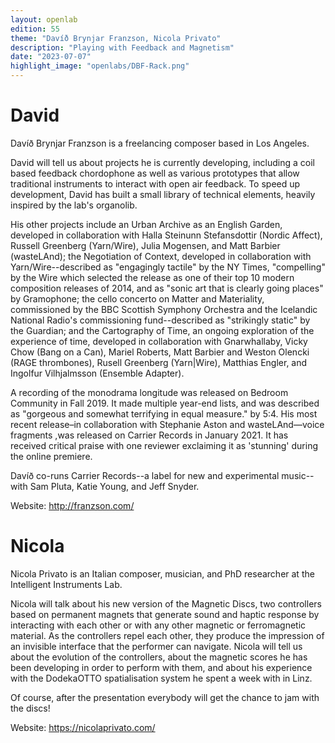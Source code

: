 ```yaml
---
layout: openlab
edition: 55
theme: "Davíð Brynjar Franzson, Nicola Privato"
description: "Playing with Feedback and Magnetism"
date: "2023-07-07"
highlight_image: "openlabs/DBF-Rack.png"
---
```


<script>
    import CaptionedImage from "../../components/Images/CaptionedImage.svelte"
</script>

<CaptionedImage
    src="openlabs/DBF-Rack.png"
    alt="Prototype of rack mounted feedbacking chordophone"
    caption="The Rack of David"/>

# David

Davíð Brynjar Franzson is a freelancing composer based in Los Angeles.

David will tell us about projects he is currently developing, including a coil based feedback chordophone as well as various prototypes that allow traditional instruments to interact with open air feedback. To speed up development, David has built a small library of technical elements, heavily inspired by the lab's organolib.

His other projects include an Urban Archive as an English Garden, developed in collaboration with Halla Steinunn Stefansdottir (Nordic Affect), Russell Greenberg (Yarn/Wire), Julia Mogensen, and Matt Barbier (wasteLAnd); the Negotiation of Context, developed in collaboration with Yarn/Wire--described as "engagingly tactile" by the NY Times, "compelling" by the Wire which selected the release as one of their top 10 modern composition releases of 2014, and as "sonic art that is clearly going places" by Gramophone; the cello concerto on Matter and Materiality, commissioned by the BBC Scottish Symphony Orchestra and the Icelandic National Radio's commissioning fund--described as "strikingly static" by the Guardian; and the Cartography of Time, an ongoing exploration of the experience of time, developed in collaboration with Gnarwhallaby, Vicky Chow (Bang on a Can), Mariel Roberts, Matt Barbier and Weston Olencki (RAGE thrombones), Rusell Greenberg (Yarn|Wire), Matthias Engler, and Ingolfur Vilhjalmsson (Ensemble Adapter).

A recording of the monodrama longitude was released on Bedroom Community in Fall 2019. It made multiple year-end lists, and was described as "gorgeous and somewhat terrifying in equal measure." by 5:4. His most recent release–in collaboration with Stephanie Aston and wasteLAnd––voice fragments ,was released on Carrier Records in January 2021. It has received critical praise with one reviewer exclaiming it as 'stunning' during the online premiere.

Davíð co-runs Carrier Records--a label for new and experimental music--with Sam Pluta, Katie Young, and Jeff Snyder.

Website: http://franzson.com/

# Nicola

Nicola Privato is an Italian composer, musician, and PhD researcher at the Intelligent Instruments Lab. 

Nicola will talk about his new version of the Magnetic Discs, two controllers based on permanent magnets that generate sound and haptic response by interacting with each other or with any other magnetic or ferromagnetic material. As the controllers repel each other, they produce the impression of an invisible interface that the performer can navigate. Nicola will tell us about the evolution of the controllers, about the magnetic scores he has been developing in order to perform with them, and about his experience with the DodekaOTTO spatialisation system he spent a week with in Linz. 

Of course, after the presentation everybody will get the chance to jam with the discs!

Website: https://nicolaprivato.com/